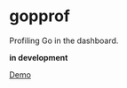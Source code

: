 gopprof
======

Profiling Go in the dashboard.

**in development**

[Demo](http://107.191.52.117:8980/public/#/stats)

